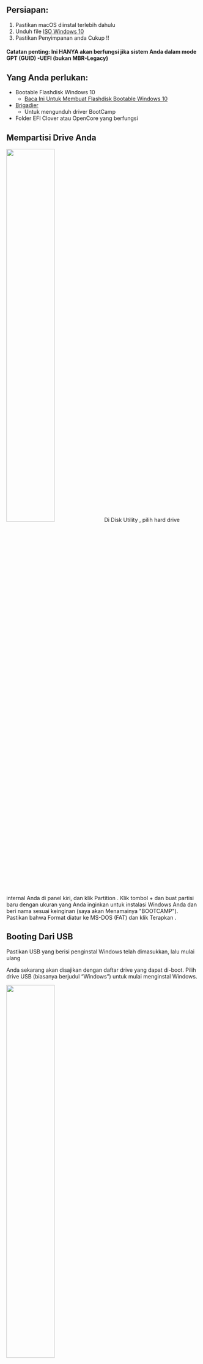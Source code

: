 ## Persiapan:

1. Pastikan macOS diinstal terlebih dahulu
2. Unduh file [ISO Windows 10](https://www.microsoft.com/en-us/software-download/windows10ISO)
3. Pastikan Penyimpanan anda Cukup !!

#### Catatan penting: Ini HANYA akan berfungsi jika sistem Anda dalam mode GPT (GUID) -UEFI (bukan MBR-Legacy)

## Yang Anda perlukan:

- Bootable Flashdisk Windows 10
  * [Baca Ini Untuk Membuat Flashdisk Bootable Windows 10](https://www.nesabamedia.com/cara-membuat-bootable-flashdisk-windows-10/)
- [Brigadier](https://github.com/timsutton/brigadier/releases)
  * Untuk mengunduh driver BootCamp
- Folder EFI Clover atau OpenCore yang berfungsi


## Mempartisi Drive Anda

<img src="https://user-images.githubusercontent.com/89202419/161781716-4631214b-50cf-4ccc-87b0-944ddcf0e042.png" width="50%" height="50%">
Di Disk Utility , pilih hard drive internal Anda di panel kiri, dan klik Partition .
Klik tombol + dan buat partisi baru dengan ukuran yang Anda inginkan untuk instalasi Windows Anda dan beri nama sesuai keinginan (saya akan Menamainya "BOOTCAMP"). Pastikan bahwa Format diatur ke MS-DOS (FAT) dan klik Terapkan .

## Booting Dari USB 

Pastikan USB yang berisi penginstal Windows telah dimasukkan, lalu mulai ulang



Anda sekarang akan disajikan dengan daftar drive yang dapat di-boot. Pilih drive USB (biasanya berjudul “Windows”) untuk mulai menginstal Windows.

<img src="https://dortania.github.io/OpenCore-Legacy-Patcher/assets/img/oc-windows.eae5bcb0.png" width="50%" height="50%">

## Mempartisi Hard Disk Windows Anda ⚠️

pilih partisi Windows yang dibuat sebelumnya (yang saya sebut "BOOTCAMP") dan klik Delete

<img src="https://fgimian.github.io/img/installing-windows-10-on-a-mac-without-bootcamp/windows-install-partition-delete.png" width="50%" height="50%">

Selanjutnya, pilih Unallocated Space dan klik New untuk membuat partisi Windows NTFS yang tepat.

<img src="https://fgimian.github.io/img/installing-windows-10-on-a-mac-without-bootcamp/windows-install-partition-new.png" width="50%" height="50%">

### Menyelesaikan Instalasi

Biarkan penginstal selesai dan boot ke Windows.




### Menginstal Perangkat Lunak Dukungan Boot Camp

- Pastikan Anda Telah Menginstall [7zip](https://www.7-zip.org)
- Download [Alat ini](https://github.com/timsutton/brigadier/releases)
  * pastikan anda memilih brigadier.exe
- Setelah Itu, jalankan brigadier.exe
  * Catatan : brigadier membutuhkan sedikit waktu untuk Mendownload Beberapa File, jadi harap bersabar.
- Setelah brigadier Mendownload Beberapa File , Arahkan ke bootcamp-{filename}\BootCampfolder dan jalankan Setup.exe
  * Ini Memerlukan Waktu, Jadi harap bersabar
- Catatan: Bagi mereka yang tidak memerlukan driver tambahan yang disediakan BootCamp, Anda dapat menghapus yang berikut ini:
  * $WinPEDriver$ 
  * BootCamp/Drivers/...



Setelah semuanya selesai, Anda sekarang memiliki peralihan BootCamp! Seharusnya ada ikon BootCamp kecil di baki Anda sekarang sehingga Anda dapat memilih drive mana yang akan di-boot.




